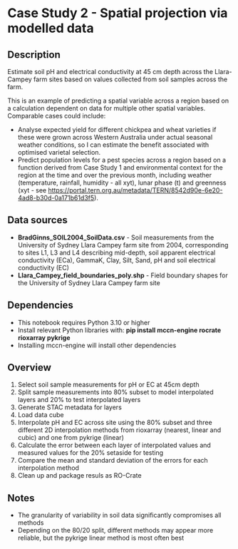 # Case Study 2 - Spatial projection via modelled data
## Description 
Estimate soil pH and electrical conductivity at 45 cm depth across the Llara-Campey farm sites based on values collected from soil samples across the farm. 

This is an example of predicting a spatial variable across a region based on a calculation dependent on data for multiple other spatial variables. Comparable cases could include:
- Analyse expected yield for different chickpea and wheat varieties if these were grown across Western Australia under actual seasonal weather conditions, so I can estimate the benefit associated with optimised varietal selection. 
- Predict population levels for a pest species across a region based on a function derived from Case Study 1 and environmental context for the region at the time and over the previous month, including weather (temperature, rainfall, humidity - all xyt), lunar phase (t) and greenness (xyt - see https://portal.tern.org.au/metadata/TERN/8542d90e-6e20-4ad8-b30d-0a171b61d3f5).

## Data sources
- **BradGinns_SOIL2004_SoilData.csv** - Soil measurements from the University of Sydney Llara Campey farm site from 2004, corresponding to sites L1, L3 and L4 describing mid-depth, soil apparent electrical conductivity (ECa), GammaK, Clay, Silt, Sand, pH and soil electrical conductivity (EC)
- **Llara_Campey_field_boundaries_poly.shp** - Field boundary shapes for the University of Sydney Llara Campey farm site

## Dependencies
- This notebook requires Python 3.10 or higher
- Install relevant Python libraries with: **pip install mccn-engine rocrate rioxarray pykrige**
- Installing mccn-engine will install other dependencies

## Overview
1. Select soil sample measurements for pH or EC at 45cm depth
2. Split sample measurements into 80% subset to model interpolated layers and 20% to test interpolated layers
3. Generate STAC metadata for layers
4. Load data cube
5. Interpolate pH and EC across site using the 80% subset and three different 2D interpolation methods from rioxarray (nearest, linear and cubic) and one from pykrige (linear)
6. Calculate the error between each layer of interpolated values and measured values for the 20% setaside for testing
7. Compare the mean and standard deviation of the errors for each interpolation method
8. Clean up and package resuls as RO-Crate

## Notes
- The granularity of variability in soil data significantly compromises all methods
- Depending on the 80/20 split, different methods may appear more reliable, but the pykrige linear method is most often best